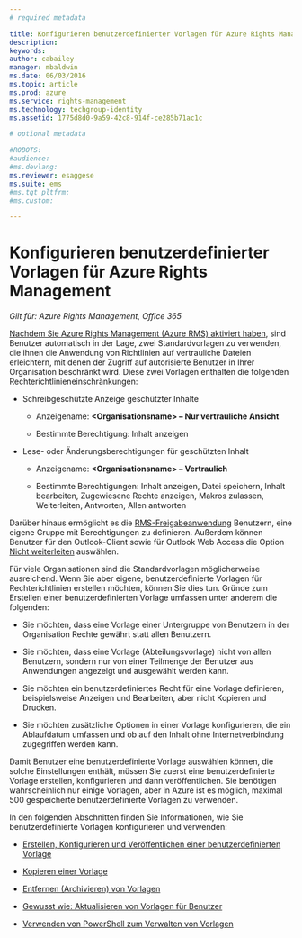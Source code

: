 ```yaml
---
# required metadata

title: Konfigurieren benutzerdefinierter Vorlagen für Azure Rights Management | Azure RMS
description:
keywords:
author: cabailey
manager: mbaldwin
ms.date: 06/03/2016
ms.topic: article
ms.prod: azure
ms.service: rights-management
ms.technology: techgroup-identity
ms.assetid: 1775d8d0-9a59-42c8-914f-ce285b71ac1c

# optional metadata

#ROBOTS:
#audience:
#ms.devlang:
ms.reviewer: esaggese
ms.suite: ems
#ms.tgt_pltfrm:
#ms.custom:

---
```


# Konfigurieren benutzerdefinierter Vorlagen für Azure Rights Management

*Gilt für: Azure Rights Management, Office 365*

[Nachdem Sie Azure Rights Management (Azure RMS) aktiviert haben](activate-service.md), sind Benutzer automatisch in der Lage, zwei Standardvorlagen zu verwenden, die ihnen die Anwendung von Richtlinien auf vertrauliche Dateien erleichtern, mit denen der Zugriff auf autorisierte Benutzer in Ihrer Organisation beschränkt wird. Diese zwei Vorlagen enthalten die folgenden Rechterichtlinieneinschränkungen:

-   Schreibgeschützte Anzeige geschützter Inhalte

    -   Anzeigename: **&lt;Organisationsname&gt; – Nur vertrauliche Ansicht**

    -   Bestimmte Berechtigung: Inhalt anzeigen

-   Lese- oder Änderungsberechtigungen für geschützten Inhalt

    -   Anzeigename: **&lt;Organisationsname&gt; – Vertraulich**

    -   Bestimmte Berechtigungen: Inhalt anzeigen, Datei speichern, Inhalt bearbeiten, Zugewiesene Rechte anzeigen, Makros zulassen, Weiterleiten, Antworten, Allen antworten

Darüber hinaus ermöglicht es die [RMS-Freigabeanwendung](../rms-client/sharing-app-windows.md) Benutzern, eine eigene Gruppe mit Berechtigungen zu definieren. Außerdem können Benutzer für den Outlook-Client sowie für Outlook Web Access die Option [Nicht weiterleiten](../deploy-use/configure-usage-rights.md#do-not-forward-option-for-emails) auswählen.

Für viele Organisationen sind die Standardvorlagen möglicherweise ausreichend. Wenn Sie aber eigene, benutzerdefinierte Vorlagen für Rechterichtlinien erstellen möchten, können Sie dies tun. Gründe zum Erstellen einer benutzerdefinierten Vorlage umfassen unter anderem die folgenden:

-   Sie möchten, dass eine Vorlage einer Untergruppe von Benutzern in der Organisation Rechte gewährt statt allen Benutzern.

-   Sie möchten, dass eine Vorlage (Abteilungsvorlage) nicht von allen Benutzern, sondern nur von einer Teilmenge der Benutzer aus Anwendungen angezeigt und ausgewählt werden kann.

-   Sie möchten ein benutzerdefiniertes Recht für eine Vorlage definieren, beispielsweise Anzeigen und Bearbeiten, aber nicht Kopieren und Drucken.

-   Sie möchten zusätzliche Optionen in einer Vorlage konfigurieren, die ein Ablaufdatum umfassen und ob auf den Inhalt ohne Internetverbindung zugegriffen werden kann.

Damit Benutzer eine benutzerdefinierte Vorlage auswählen können, die solche Einstellungen enthält, müssen Sie zuerst eine benutzerdefinierte Vorlage erstellen, konfigurieren und dann veröffentlichen. Sie benötigen wahrscheinlich nur einige Vorlagen, aber in Azure ist es möglich, maximal 500 gespeicherte benutzerdefinierte Vorlagen zu verwenden. 

In den folgenden Abschnitten finden Sie Informationen, wie Sie benutzerdefinierte Vorlagen konfigurieren und verwenden:

-   [Erstellen, Konfigurieren und Veröffentlichen einer benutzerdefinierten Vorlage](create-template.md)

-   [Kopieren einer Vorlage](copy-template.md)

-   [Entfernen (Archivieren) von Vorlagen](remove-template.md)

-   [Gewusst wie: Aktualisieren von Vorlagen für Benutzer](refresh-templates.md)

-   [Verwenden von PowerShell zum Verwalten von Vorlagen](configure-templates-with-powershell.md)




<!--HONumber=Jun16_HO1-->



